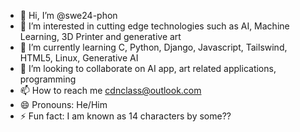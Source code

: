 - 👋 Hi, I’m @swe24-phon
- 👀 I’m interested in cutting edge technologies such as AI, Machine Learning, 3D Printer and generative art
- 🌱 I’m currently learning C, Python, Django, Javascript, Tailswind, HTML5, Linux, Generative AI
- 💞️ I’m looking to collaborate on AI app, art related applications, programming
- 📫 How to reach me cdnclass@outlook.com
- 😄 Pronouns: He/Him
- ⚡ Fun fact: I am known as 14 characters by some??

<!---
swe24-phon/swe24-phon is a ✨ special ✨ repository because its `README.md` (this file) appears on your GitHub profile.
You can click the Preview link to take a look at your changes.
--->
